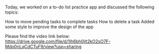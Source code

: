 Today, we worked on a to-do list practice app and discussed the following topics:

How to move pending tasks to complete tasks
How to delete a task
Added some style to improve the design of the app

Please find the video link below:
https://drive.google.com/file/d/1Ih6bh0jlt2kO2sO7F-Mdo0nLqCdCTuF9/view?usp=sharing

